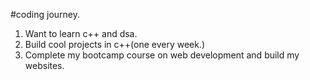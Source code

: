 #coding journey.
1. Want to learn c++ and dsa.
2. Build cool projects in c++(one every week.)
3. Complete my bootcamp course on web development and build my websites.
